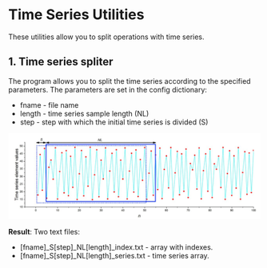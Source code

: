 # Time Series Utilities
These utilities allow you to split operations with time series.

## 1. Time series spliter
The program allows you to split the time series according to the specified parameters. 
The parameters are set in the config dictionary:
* fname - file name
* length - time series sample length (NL)
* step - step with which the initial time series is divided (S)

![Example](example_split_time_series.jpg)

**Result**: Two text files:
 - [fname]_S[step]_NL[length]_index.txt - array with indexes.
 - [fname]_S[step]_NL[length]_series.txt - time series array.